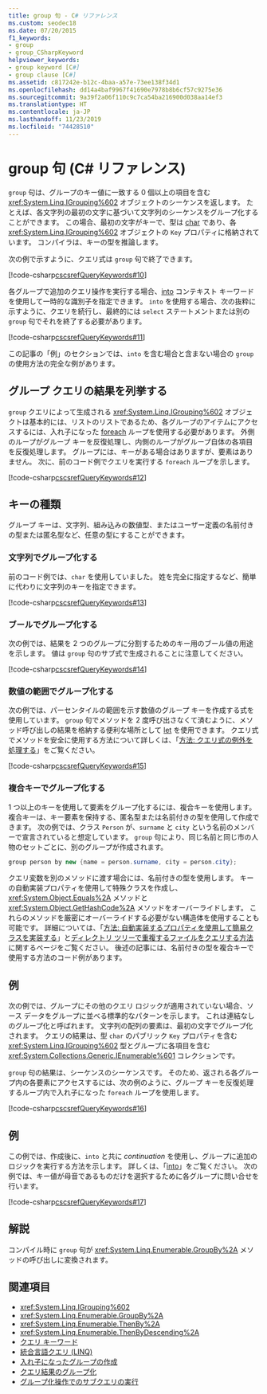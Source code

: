```yaml
---
title: group 句 - C# リファレンス
ms.custom: seodec18
ms.date: 07/20/2015
f1_keywords:
- group
- group_CSharpKeyword
helpviewer_keywords:
- group keyword [C#]
- group clause [C#]
ms.assetid: c817242e-b12c-4baa-a57e-73ee138f34d1
ms.openlocfilehash: dd14a4baf9967f41690e7978b8b6cf57c9275e36
ms.sourcegitcommit: 9a39f2a06f110c9c7ca54ba216900d038aa14ef3
ms.translationtype: HT
ms.contentlocale: ja-JP
ms.lasthandoff: 11/23/2019
ms.locfileid: "74428510"
---
```

# <a name="group-clause-c-reference"></a>group 句 (C# リファレンス)

`group` 句は、グループのキー値に一致する 0 個以上の項目を含む <xref:System.Linq.IGrouping%602> オブジェクトのシーケンスを返します。 たとえば、各文字列の最初の文字に基づいて文字列のシーケンスをグループ化することができます。 この場合、最初の文字がキーで、型は [char](../builtin-types/char.md) であり、各 <xref:System.Linq.IGrouping%602> オブジェクトの `Key` プロパティに格納されています。 コンパイラは、キーの型を推論します。

次の例で示すように、クエリ式は `group` 句で終了できます。

[!code-csharp[cscsrefQueryKeywords#10](~/samples/snippets/csharp/VS_Snippets_VBCSharp/CsCsrefQueryKeywords/CS/Group.cs#10)]

各グループで追加のクエリ操作を実行する場合、[into](into.md) コンテキスト キーワードを使用して一時的な識別子を指定できます。 `into` を使用する場合、次の抜粋に示すように、クエリを続行し、最終的には `select` ステートメントまたは別の `group` 句でそれを終了する必要があります。

[!code-csharp[cscsrefQueryKeywords#11](~/samples/snippets/csharp/VS_Snippets_VBCSharp/CsCsrefQueryKeywords/CS/Group.cs#11)]

この記事の「例」のセクションでは、`into` を含む場合と含まない場合の `group` の使用方法の完全な例があります。

## <a name="enumerating-the-results-of-a-group-query"></a>グループ クエリの結果を列挙する

`group` クエリによって生成される <xref:System.Linq.IGrouping%602> オブジェクトは基本的には、リストのリストであるため、各グループのアイテムにアクセスするには、入れ子になった [foreach](foreach-in.md) ループを使用する必要があります。 外側のループがグループ キーを反復処理し、内側のループがグループ自体の各項目を反復処理します。 グループには、キーがある場合はありますが、要素はありません。 次に、前のコード例でクエリを実行する `foreach` ループを示します。

[!code-csharp[cscsrefQueryKeywords#12](~/samples/snippets/csharp/VS_Snippets_VBCSharp/CsCsrefQueryKeywords/CS/Group.cs#12)]

## <a name="key-types"></a>キーの種類

グループ キーは、文字列、組み込みの数値型、またはユーザー定義の名前付きの型または匿名型など、任意の型にすることができます。

### <a name="grouping-by-string"></a>文字列でグループ化する

前のコード例では、`char` を使用していました。 姓を完全に指定するなど、簡単に代わりに文字列のキーを指定できます。

[!code-csharp[cscsrefQueryKeywords#13](~/samples/snippets/csharp/VS_Snippets_VBCSharp/CsCsrefQueryKeywords/CS/Group.cs#13)]

### <a name="grouping-by-bool"></a>ブールでグループ化する

次の例では、結果を 2 つのグループに分割するためのキー用のブール値の用途を示します。 値は `group` 句のサブ式で生成されることに注意してください。

[!code-csharp[cscsrefQueryKeywords#14](~/samples/snippets/csharp/VS_Snippets_VBCSharp/CsCsrefQueryKeywords/CS/Group.cs#14)]

### <a name="grouping-by-numeric-range"></a>数値の範囲でグループ化する

次の例では、パーセンタイルの範囲を示す数値のグループ キーを作成する式を使用しています。 `group` 句でメソッドを 2 度呼び出さなくて済むように、メソッド呼び出しの結果を格納する便利な場所として [let](let-clause.md) を使用できます。 クエリ式でメソッドを安全に使用する方法について詳しくは、「[方法: クエリ式の例外を処理する](../../linq/handle-exceptions-in-query-expressions.md)」をご覧ください。

[!code-csharp[cscsrefQueryKeywords#15](~/samples/snippets/csharp/VS_Snippets_VBCSharp/CsCsrefQueryKeywords/CS/Group.cs#15)]

### <a name="grouping-by-composite-keys"></a>複合キーでグループ化する

1 つ以上のキーを使用して要素をグループ化するには、複合キーを使用します。 複合キーは、キー要素を保持する、匿名型または名前付きの型を使用して作成できます。 次の例では、クラス `Person` が、`surname` と `city` という名前のメンバーで宣言されていると想定しています。 `group` 句により、同じ名前と同じ市の人物のセットごとに、別のグループが作成されます。

```csharp
group person by new {name = person.surname, city = person.city};
```

クエリ変数を別のメソッドに渡す場合には、名前付きの型を使用します。 キーの自動実装プロパティを使用して特殊クラスを作成し、<xref:System.Object.Equals%2A> メソッドと <xref:System.Object.GetHashCode%2A> メソッドをオーバーライドします。 これらのメソッドを厳密にオーバーライドする必要がない構造体を使用することも可能です。 詳細については、「[方法: 自動実装するプロパティを使用して簡易クラスを実装する](../../programming-guide/classes-and-structs/how-to-implement-a-lightweight-class-with-auto-implemented-properties.md)」と[ディレクトリ ツリーで重複するファイルをクエリする方法](../../programming-guide/concepts/linq/how-to-query-for-duplicate-files-in-a-directory-tree-linq.md)に関するページをご覧ください。 後述の記事には、名前付きの型を複合キーで使用する方法のコード例があります。

## <a name="example"></a>例

次の例では、グループにその他のクエリ ロジックが適用されていない場合、ソース データをグループに並べる標準的なパターンを示します。 これは連結なしのグループ化と呼ばれます。 文字列の配列の要素は、最初の文字でグループ化されます。 クエリの結果は、型 `char` のパブリック `Key` プロパティを含む <xref:System.Linq.IGrouping%602> 型とグループに各項目を含む <xref:System.Collections.Generic.IEnumerable%601> コレクションです。

`group` 句の結果は、シーケンスのシーケンスです。 そのため、返される各グループ内の各要素にアクセスするには、次の例のように、グループ キーを反復処理するループ内で入れ子になった `foreach` ループを使用します。

[!code-csharp[cscsrefQueryKeywords#16](~/samples/snippets/csharp/VS_Snippets_VBCSharp/CsCsrefQueryKeywords/CS/Group.cs#16)]

## <a name="example"></a>例

この例では、作成後に、`into` と共に *continuation* を使用し、グループに追加のロジックを実行する方法を示します。 詳しくは、「[into](into.md)」をご覧ください。 次の例では、キー値が母音であるものだけを選択するために各グループに問い合せを行います。

[!code-csharp[cscsrefQueryKeywords#17](~/samples/snippets/csharp/VS_Snippets_VBCSharp/CsCsrefQueryKeywords/CS/Group.cs#17)]

## <a name="remarks"></a>解説

コンパイル時に `group` 句が <xref:System.Linq.Enumerable.GroupBy%2A> メソッドの呼び出しに変換されます。

## <a name="see-also"></a>関連項目

- <xref:System.Linq.IGrouping%602>
- <xref:System.Linq.Enumerable.GroupBy%2A>
- <xref:System.Linq.Enumerable.ThenBy%2A>
- <xref:System.Linq.Enumerable.ThenByDescending%2A>
- [クエリ キーワード](query-keywords.md)
- [統合言語クエリ (LINQ)](../../linq/index.md)
- [入れ子になったグループの作成](../../linq/create-a-nested-group.md)
- [クエリ結果のグループ化](../../linq/group-query-results.md)
- [グループ化操作でのサブクエリの実行](../../linq/perform-a-subquery-on-a-grouping-operation.md)
